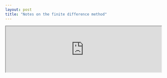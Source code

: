 ```yaml
---
layout: post
title: "Notes on the finite difference method"
---
```

<iframe
  src="https://deionizedplasma.github.io/notebooks/FDM_blogpost.html"
  width="100%"
  scrolling="no"
  id="edh-iframe"
>
</iframe>
<script type='text/javascript'>
  // Listen for messages sent from the iFrame
  var eventMethod = window.addEventListener ? "addEventListener" : "attachEvent";
  var eventer = window[eventMethod];
  var messageEvent = eventMethod == "attachEvent" ? "onmessage" : "message";

  eventer(messageEvent,function(e) {
    // If the message is a resize frame request
    if (e.data.indexOf('resize::') != -1) {
      var height = e.data.replace('resize::', '');
      document.getElementById('edh-iframe').style.height = height+'px';
    }
  } ,false);
</script>

